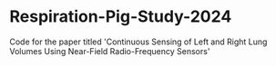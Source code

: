 # Respiration-Pig-Study-2024
Code for the paper titled 'Continuous Sensing of Left and Right Lung Volumes Using Near-Field Radio-Frequency Sensors'
